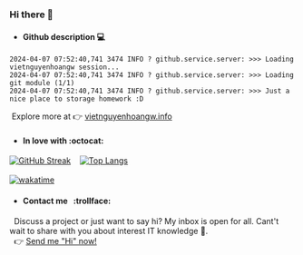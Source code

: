 ### Hi there 👋

- #### Github description :computer:
```
2024-04-07 07:52:40,741 3474 INFO ? github.service.server: >>> Loading vietnguyenhoangw session...
2024-04-07 07:52:40,741 3474 INFO ? github.service.server: >>> Loading git module (1/1)
2024-04-07 07:52:40,741 3474 INFO ? github.service.server: >>> Just a nice place to storage homework :D
```

&nbsp;Explore more at 👉 <a href="https://vietnguyenhoangw.info" target="_blank" rel="noopener noreferrer">vietnguyenhoangw.info</a>

- #### In love with :octocat:
<!-- [![Anurag's github stats](https://github-readme-stats.vercel.app/api?username=vietnguyenhoangw&theme=radical&show_icons=true&card_width=465)](https://github.com/anuraghazra/github-readme-stats) -->
[![GitHub Streak]( https://github-readme-streak-stats-eight.vercel.app/?user=vietnguyenhoangw)](https://git.io/streak-stats)&nbsp;&nbsp;&nbsp;
[![Top Langs](https://github-readme-stats.vercel.app/api/top-langs/?username=vietnguyenhoangw&layout=compact&card_width=500)](https://github.com/anuraghazra/github-readme-stats)
<br/>
<br/>
[![wakatime](https://wakatime.com/badge/user/41d8d00e-cd58-4ac5-9282-99e1d416eb78.svg)](https://wakatime.com/@41d8d00e-cd58-4ac5-9282-99e1d416eb78)

- #### Contact me &nbsp; :trollface:
&nbsp; Discuss a project or just want to say hi? My inbox is open for all. Cant't wait to share with you about interest IT knowledge :seedling:.<br/>
&nbsp; 👉 <a target="_blank" rel="noopener noreferrer" href="https://vietnguyenhoangw.info/contact">Send me "Hi" now!</a>
